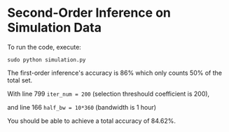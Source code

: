 # Second-Order Inference on Simulation Data



To run the code, execute:

```sudo python simulation.py```

The first-order inference's accuracy is 86% which only counts 50% of the total set.

With line 799 
```iter_num = 200``` (selection threshould coefficient is 200), 

and line 166 
```half_bw = 10*360``` (bandwidth is 1 hour)

You should be able to achieve a total accuracy of 84.62%. 

